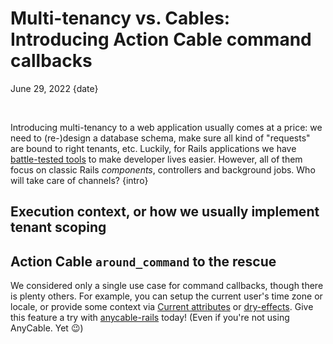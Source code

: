 # Multi-tenancy vs. Cables:<br>Introducing Action Cable command callbacks

June 29, 2022
{date}

<br/>

Introducing multi-tenancy to a web application usually comes at a price: we need to (re-)design a database schema, make sure all kind of "requests" are bound to right tenants, etc. Luckily, for Rails applications we have [battle-tested tools][ruby-toolbox-multitenancy] to make developer lives easier. However, all of them focus on classic Rails _components_, controllers and background jobs. Who will take care of channels?
{intro}

<div class="divider"></div>

## Execution context, or how we usually implement tenant scoping

## Action Cable `around_command` to the rescue

<div class="divider"></div>

We considered only a single use case for command callbacks, though there is plenty others. For example, you can setup the current user's time zone or locale, or provide some context via [Current attributes][current] or [dry-effects][].
Give this feature a try with [anycable-rails][] today! (Even if you're not using AnyCable. Yet 😉)

[ruby-toolbox-multitenancy]: https://www.ruby-toolbox.com/categories/Multitenancy
[rails-pr]: https://github.com/rails/rails/pull/44696
[current]: https://edgeapi.rubyonrails.org/classes/ActiveSupport/CurrentAttributes.html
[dry-effects]: https://dry-rb.org/gems/dry-effects/
[anycable-rails]: https://github.com/anycable/anycable-rails